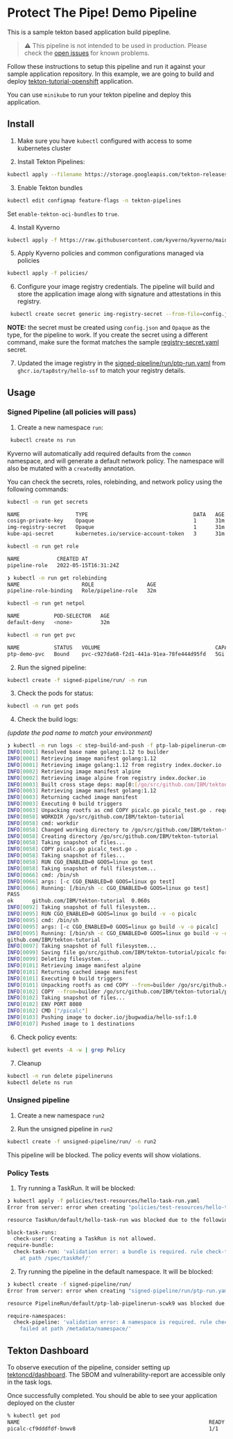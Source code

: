# Protect The Pipe! Demo Pipeline

This is a sample tekton based application build pipepline. 

> :warning: This pipeline is not intended to be used in production. Please check the [open issues](https://github.com/nadgowdas/protect-the-pipe-demo/issues) for known problems.

Follow these instructions to setup this pipeline and run it against your sample application repository.
In this example, we are going to build and deploy [tekton-tutorial-openshift](https://github.com/IBM/tekton-tutorial-openshift) application.

You can use `minikube` to run your tekton pipeline and deploy this application.

## Install

1. Make sure you have `kubectl` configured with access to some kubernetes cluster

2. Install Tekton Pipelines:

```sh
kubectl apply --filename https://storage.googleapis.com/tekton-releases/pipeline/latest/release.yaml
```

3. Enable Tekton bundles

```sh
kubectl edit configmap feature-flags -n tekton-pipelines
```

Set `enable-tekton-oci-bundles` to `true`.

4. Install Kyverno

```sh
kubectl apply -f https://raw.githubusercontent.com/kyverno/kyverno/main/config/install.yaml
```

5. Apply Kyverno policies and common configurations managed via policies

```sh
kubectl apply -f policies/
```

6. Configure your image registry credentials. The pipeline will build and store the application image along with signature and attestations in this registry.

```sh
 kubectl create secret generic img-registry-secret --from-file=config.json=$HOME/.docker/config.json --type=Opaque -n common
```

**NOTE:** the secret must be created using `config.json` and `Opaque` as the type, for the pipeline to work. If you create the secret using a different command, make sure the format matches the sample [registry-secret.yaml](signed-pipeline/init/registry-secret.yaml) secret.

7. Updated the image registry in the [signed-pipeline/run/ptp-run.yaml](signed-pipeline/run/ptp-run.yaml) from `ghcr.io/tap8stry/hello-ssf` to match your registry details.

## Usage

### Signed Pipeline (all policies will pass)

1. Create a new namespace `run`:

```sh
 kubectl create ns run
```

Kyverno will automatically add required defaults from the `common` namespace, and will generate a default network policy. The namespace will also be mutated with a `createdBy` annotation.

You can check the secrets, roles, rolebinding, and network policy using the following commands:

```sh
kubectl -n run get secrets
```

```sh
NAME                  TYPE                                  DATA   AGE
cosign-private-key    Opaque                                1      31m
img-registry-secret   Opaque                                1      31m
kube-api-secret       kubernetes.io/service-account-token   3      31m
```

```sh
kubectl -n run get role
```

```sh
NAME            CREATED AT
pipeline-role   2022-05-15T16:31:24Z

❯ kubectl -n run get rolebinding
NAME                    ROLE                 AGE
pipeline-role-binding   Role/pipeline-role   32m
```

```sh
kubectl -n run get netpol
```

```sh
NAME           POD-SELECTOR   AGE
default-deny   <none>         32m
```

```sh
kubectl -n run get pvc
```

```sh
NAME           STATUS   VOLUME                                     CAPACITY   ACCESS MODES   STORAGECLASS   AGE
ptp-demo-pvc   Bound    pvc-c927da68-f2d1-441a-91ea-78fe444d95fd   5Gi        RWX            standard       8s
```

2. Run the signed pipeline:

```sh
kubectl create -f signed-pipeline/run/ -n run
```

3. Check the pods for status:

```sh
kubectl -n run get pods
```

4. Check the build logs:

*(update the pod name to match your environment)*

```sh
❯ kubectl -n run logs -c step-build-and-push -f ptp-lab-pipelinerun-cmvvh-build-and-push-image-pod
INFO[0001] Resolved base name golang:1.12 to builder
INFO[0001] Retrieving image manifest golang:1.12
INFO[0001] Retrieving image golang:1.12 from registry index.docker.io
INFO[0002] Retrieving image manifest alpine
INFO[0002] Retrieving image alpine from registry index.docker.io
INFO[0003] Built cross stage deps: map[0:[/go/src/github.com/IBM/tekton-tutorial/picalc]]
INFO[0003] Retrieving image manifest golang:1.12
INFO[0003] Returning cached image manifest
INFO[0003] Executing 0 build triggers
INFO[0003] Unpacking rootfs as cmd COPY picalc.go picalc_test.go . requires it.
INFO[0058] WORKDIR /go/src/github.com/IBM/tekton-tutorial
INFO[0058] cmd: workdir
INFO[0058] Changed working directory to /go/src/github.com/IBM/tekton-tutorial
INFO[0058] Creating directory /go/src/github.com/IBM/tekton-tutorial
INFO[0058] Taking snapshot of files...
INFO[0058] COPY picalc.go picalc_test.go .
INFO[0058] Taking snapshot of files...
INFO[0058] RUN CGO_ENABLED=0 GOOS=linux go test
INFO[0058] Taking snapshot of full filesystem...
INFO[0066] cmd: /bin/sh
INFO[0066] args: [-c CGO_ENABLED=0 GOOS=linux go test]
INFO[0066] Running: [/bin/sh -c CGO_ENABLED=0 GOOS=linux go test]
PASS
ok      github.com/IBM/tekton-tutorial  0.060s
INFO[0092] Taking snapshot of full filesystem...
INFO[0095] RUN CGO_ENABLED=0 GOOS=linux go build -v -o picalc
INFO[0095] cmd: /bin/sh
INFO[0095] args: [-c CGO_ENABLED=0 GOOS=linux go build -v -o picalc]
INFO[0095] Running: [/bin/sh -c CGO_ENABLED=0 GOOS=linux go build -v -o picalc]
github.com/IBM/tekton-tutorial
INFO[0097] Taking snapshot of full filesystem...
INFO[0099] Saving file go/src/github.com/IBM/tekton-tutorial/picalc for later use
INFO[0099] Deleting filesystem...
INFO[0101] Retrieving image manifest alpine
INFO[0101] Returning cached image manifest
INFO[0101] Executing 0 build triggers
INFO[0101] Unpacking rootfs as cmd COPY --from=builder /go/src/github.com/IBM/tekton-tutorial/picalc /picalc requires it.
INFO[0102] COPY --from=builder /go/src/github.com/IBM/tekton-tutorial/picalc /picalc
INFO[0102] Taking snapshot of files...
INFO[0102] ENV PORT 8080
INFO[0102] CMD ["/picalc"]
INFO[0103] Pushing image to docker.io/jbugwadia/hello-ssf:1.0
INFO[0107] Pushed image to 1 destinations
```

6. Check policy events:

```sh
kubectl get events -A -w | grep Policy
```

7. Cleanup

```sh
kubectl -n run delete pipelineruns
kubectl delete ns run
```

### Unsigned pipeline

1. Create a new namespace `run2`

2. Run the unsigned pipeline in `run2`

```sh
kubectl create -f unsigned-pipeline/run/ -n run2
```

This pipeline will be blocked. The policy events will show violations.


### Policy Tests

1. Try running a TaskRun. It will be blocked:

```sh
❯ kubectl apply -f policies/test-resources/hello-task-run.yaml
Error from server: error when creating "policies/test-resources/hello-task-run.yaml": admission webhook "validate.kyverno.svc-fail" denied the request:

resource TaskRun/default/hello-task-run was blocked due to the following policies

block-task-runs:
  check-user: Creating a TaskRun is not allowed.
require-bundle:
  check-task-run: 'validation error: a bundle is required. rule check-task-run failed
    at path /spec/taskRef/'
```

2. Try running the pipeline in the default namespace. It will be blocked:

```sh
❯ kubectl create -f signed-pipeline/run/
Error from server: error when creating "signed-pipeline/run/ptp-run.yaml": admission webhook "validate.kyverno.svc-fail" denied the request:

resource PipelineRun/default/ptp-lab-pipelinerun-scwk9 was blocked due to the following policies

require-namespaces:
  check-pipeline: 'validation error: A namespace is required. rule check-pipeline
    failed at path /metadata/namespace/'
```



## Tekton Dashboard

To observe execution of the pipeline, consider setting up [tektoncd/dashboard](https://github.com/tektoncd/dashboard). 
The SBOM and vulnerability-report are accessible only in the task logs. 

Once successfully completed. You should be able to see your application deployed on the cluster

```bash
% kubectl get pod
NAME                                                             READY   STATUS      RESTARTS   AGE
picalc-cf9dddfdf-bnwv8                                           1/1     Running     0          59m
```
